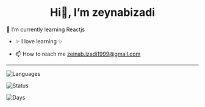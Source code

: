 <div align="center">
 
 # Hi👋, I’m zeynabizadi
 
</div>
                                                                            
🌱 I’m currently learning Reactjs

- ✨ I love learning ✨

- 📫 How to reach me  zeinab.izadi1999@gmail.com


---

![Languages](https://github-readme-stats.vercel.app/api/top-langs/?username=Zeynabizadi&layout=compact&hide=html)

![Status](https://github-readme-stats.vercel.app/api?username=zeynabizadi&show_icons=true&count_private=true)

![Days](https://github-readme-streak-stats.herokuapp.com/?user=zeynabizadi)
